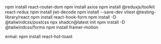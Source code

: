 npm install react-router-dom
npm install axios
npm install @reduxjs/toolkit react-redux
npm install jwt-decode
npm install --save-dev vitest @testing-library/react
npm install react-hook-form
npm install -D @tailwindcss/postcss
npx shadcn@latest init
npm install -D @tailwindcss/forms
npm install framer-motion






ermal:
npm install react-hot-toast